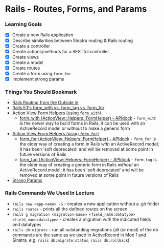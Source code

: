 # Rails - Routes, Forms, and Params

### Learning Goals

* [x] Create a new Rails application
* [x] Describe similarities between Sinatra routing & Rails routing
* [x] Create a controller
* [x] Create actions/methods for a RESTful controller
* [x] Create views
* [x] Create a model
* [x] Create routes
* [x] Create a form using `form_for`
* [x] Implement strong params

### Things You Should Bookmark

* [Rails Routing from the Outside In](https://guides.rubyonrails.org/routing.html)
* [Rails 5.1's form\_with vs. form\_tag vs. form\_for](https://m.patrikonrails.com/rails-5-1s-form-with-vs-old-form-helpers-3a5f72a8c78a)
* [Action View Form Helpers (using `form_with`)](https://guides.rubyonrails.org/form_helpers.html)
    * [form_with (ActionView::Helpers::FormHelper) - APIdock](https://apidock.com/rails/ActionView/Helpers/FormHelper/form_with) - `form_with` is the newer way to build forms in Rails; it can be used with an ActiveRecord model or without to make a generic form
* [Action View Form Helpers (using `form_for`)](https://guides.rubyonrails.org/v5.2/form_helpers.html)
    * [form_for (ActionView::Helpers::FormHelper) - APIdock](https://apidock.com/rails/ActionView/Helpers/FormHelper/form_for) - `form_for` is the older way of creating a form in Rails *with* an ActiveRecord model; it has been 'soft deprecated' and will be removed at some point in future versions of Rails
    * [form_tag (ActionView::Helpers::FormHelper) - APIdock](https://apidock.com/rails/ActionView/Helpers/FormTagHelper/form_tag) - `form_tag` is the older way of creating a generic form in Rails *without* an ActiveRecord model; it has been 'soft deprecated' and will be removed at some point in future versions of Rails
* [Strong Params](https://guides.rubyonrails.org/action_controller_overview.html#strong-parameters)

### Rails Commands We Used In Lecture

* `rails new <app-name> -G` - creates a new application without a .git folder
* `rails routes` - prints all the defined routes on the screen
* `rails g migration <migration-name> <field_name:datatype> <field_name:datatype>` - creates a migration with the indicated fields and datatypes
* `rails db:migrate` - run all outstanding migrations (all (or most) of the db commands are the same as we used in ActiveRecord in Mod 1 and Sinatra, e.g. `rails db:migrate:status`, `rails db:rollback`)
